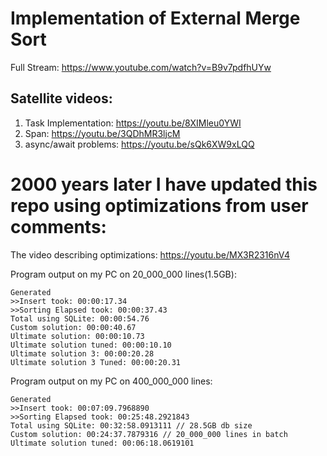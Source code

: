 # Implementation of External Merge Sort
Full Stream: https://www.youtube.com/watch?v=B9v7pdfhUYw
## Satellite videos:
1. Task Implementation: https://youtu.be/8XIMleu0YWI
1. Span: https://youtu.be/3QDhMR3ljcM
1. async/await problems: https://youtu.be/sQk6XW9xLQQ

# 2000 years later I have updated this repo using optimizations from user comments:
The video describing optimizations: https://youtu.be/MX3R2316nV4

Program output on my PC on 20_000_000 lines(1.5GB):
```
Generated
>>Insert took: 00:00:17.34
>>Sorting Elapsed took: 00:00:37.43
Total using SQLite: 00:00:54.76
Custom solution: 00:00:40.67
Ultimate solution: 00:00:10.73
Ultimate solution tuned: 00:00:10.10
Ultimate solution 3: 00:00:20.28
Ultimate solution 3 Tuned: 00:00:20.31
```

Program output on my PC on 400_000_000 lines:
```
Generated
>>Insert took: 00:07:09.7968890
>>Sorting Elapsed took: 00:25:48.2921843
Total using SQLite: 00:32:58.0913111 // 28.5GB db size
Custom solution: 00:24:37.7879316 // 20_000_000 lines in batch
Ultimate solution tuned: 00:06:18.0619101
```